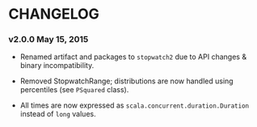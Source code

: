 CHANGELOG
=========

### v2.0.0 May 15, 2015

* Renamed artifact and packages to `stopwatch2` due to API changes & binary incompatibility.

* Removed StopwatchRange; distributions are now handled using percentiles (see `PSquared` class).

* All times are now expressed as `scala.concurrent.duration.Duration` instead of `long` values.

